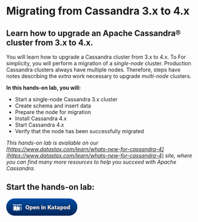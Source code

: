 # Migrating from Cassandra 3.x to 4.x

## Learn how to upgrade an Apache Cassandra® cluster from 3.x to 4.x.

You will learn how to upgrade a Cassandra cluster from 3.x to 4.x. To For simplicity, you will perform a migration of a *single-node* cluster. Production Cassandra clusters always have multiple nodes. Therefore, steps have notes describing the *extra* work necessary to upgrade *multi-node* clusters.

**In this hands-on lab, you will:**
- Start a single-node Cassandra 3.x cluster
- Create schema and insert data
- Prepare the node for migration
- Install Cassandra 4.x
- Start Cassandra 4.x
- Verify that the node has been successfully migrated

_This hands-on lab is available on our [https://www.datastax.com/learn/whats-new-for-cassandra-4](https://www.datastax.com/learn/whats-new-for-cassandra-4) site, where you can find many more resources to help you succeed with Apache Cassandra._

## Start the hands-on lab:

[![Open in KataPod](https://github.com/DataStax-Academy/katapod-shared-assets/blob/main/images/open-in-katapod.png)](https://gitpod.io/#https://github.com/ArtemChebotko/cassandra4-migrating-from-cassandra3/)
